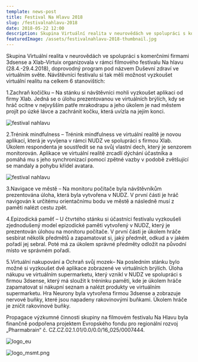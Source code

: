 ```yaml
---
template: news-post
title: Festival Na Hlavu 2018
slug: /festivalnahlavu-2018
date: 2018-05-22 12:00
description: Skupina Virtuální realita v neurovědách ve spolupráci s komerčními firmami 3dsense a Xlab-Virtuix organizovala v rámci filmového festivalu Na hlavu
featuredImage: /assets/festivalnahlavu-2018-thumbnail.jpg
---
```


Skupina Virtuální realita v neurovědách ve spolupráci s komerčními firmami 3dsense a Xlab-Virtuix organizovala v rámci filmového festivalu Na hlavu (28.4.-29.4.2018), doprovodný program pod názvem Duševní zdraví ve virtuálním světe. Návštěvníci festivalu si tak měli možnost vyzkoušet virtuální realitu na celkem 6 stanovištích:

1.Zachraň kočičku – Na stánku si návštěvníci mohli vyzkoušet aplikaci od firmy Xlab. Jedná se o úlohu prezentovanou ve virtuálních brýlích, kdy se hráč ocitne v nejvyšším patře mrakodrapu a jeho úkolem je nad městem projít po úzké lávce a zachránit kočku, která uvízla na jejím konci.

![festival nahlavu](/assets/festivalnahlavu_02.jpg "festival nahlavu")

2.Trénink mindfulness – Trénink mindfulness ve virtuální realitě je novou aplikací, která je vyvíjena v rámci NUDZ ve spolupráci s firmou Xlab. Úkolem respondenta je soustředit se na svůj vlastní dech, který je senzorem monitorován. Aplikace ve virtuální realitě zrcadlí dýchání účastníka a pomáhá mu s jeho synchronizací pomocí zpětné vazby v podobě zvětšující se mandaly a pohybu křídel avatara.

![festival nahlavu](/assets/festivalnahlavu_03.jpg "festival nahlavu")

3.Navigace ve městě – Na monitoru počítače byla návštěvníkům prezentována úloha, která byla vytvořena v NUDZ. V první části je hráč navigován k určitému orientačnímu bodu ve městě a následně musí z paměti nalézt cestu zpět.

4.Epizodická paměť – U čtvrtého stánku si účastníci festivalu vyzkoušeli zjednodušený model epizodické paměti vytvořený v NUDZ, který je prezentován úlohou na monitoru počítače. V první části je úkolem hráče sesbírat několik předmětů a zapamatovat si, jaký předmět, odkud a v jakém pořadí jej sebral. Poté má za úkolem správné předměty odložit na původní místo ve správném pořadí.

5.Virtuální nakupování a Ochraň svůj mozek– Na posledním stánku bylo možné si vyzkoušet dvě aplikace zobrazené ve virtuálních brýlích. Úloha nákupu ve virtuálním supermarketu, který vznikl v NUDZ ve spolupráci s firmou 3dsense, který má sloužit k tréninku paměti, kde je úkolem hráče zapamatovat si nákupní seznam a nalézt produkty ve virtuálním supermarketu. Hra Neurony byla vytvořena firmou 3dsense a zobrazuje nervové buňky, které jsou napadeny rakovinovými buňkami. Úkolem hráče je zničit rakovinové buňky.

Propagace výzkumné činnosti skupiny na filmovém festivalu Na Hlavu byla finančně podpořena projektem Evropského fondu pro regionální rozvoj „Pharmabrain“ č. CZ.CZ.02.1.01/0.0/0.0/16_025/0007444.

![logo_eu](/assets/logo_eu.png "logo_eu")

![logo_msmt.png](/assets/logo_msmt.png "logo_msmt")

